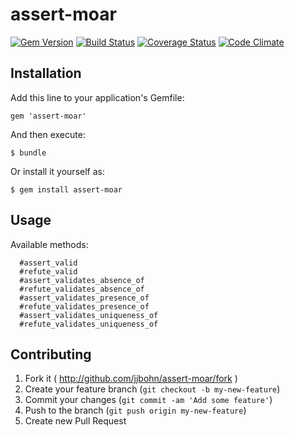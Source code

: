 # assert-moar

[![Gem Version](https://badge.fury.io/rb/assert-moar.png)](http://badge.fury.io/rb/assert-moar)
[![Build Status](https://travis-ci.org/jjbohn/assert-moar.png?branch=master)](https://travis-ci.org/jjbohn/assert-moar)
[![Coverage Status](https://coveralls.io/repos/jjbohn/assert-moar/badge.png?branch=master)](https://coveralls.io/r/jjbohn/assert-moar?branch=master)
[![Code Climate](https://codeclimate.com/github/jjbohn/assert-moar.png)](https://codeclimate.com/github/jjbohn/assert-moar)

## Installation

Add this line to your application's Gemfile:

    gem 'assert-moar'

And then execute:

    $ bundle

Or install it yourself as:

    $ gem install assert-moar

## Usage

Available methods:
```
  #assert_valid
  #refute_valid
  #assert_validates_absence_of
  #refute_validates_absence_of
  #assert_validates_presence_of
  #refute_validates_presence_of
  #assert_validates_uniqueness_of
  #refute_validates_uniqueness_of
```

## Contributing

1. Fork it ( http://github.com/jjbohn/assert-moar/fork )
2. Create your feature branch (`git checkout -b my-new-feature`)
3. Commit your changes (`git commit -am 'Add some feature'`)
4. Push to the branch (`git push origin my-new-feature`)
5. Create new Pull Request
